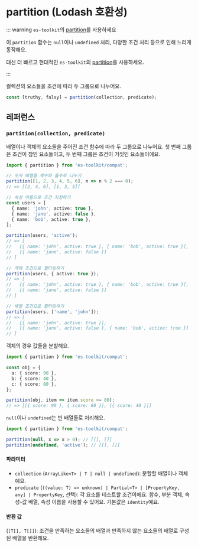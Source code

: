# partition (Lodash 호환성)

::: warning `es-toolkit`의 [partition](../../array/partition.md)를 사용하세요

이 `partition` 함수는 `null`이나 `undefined` 처리, 다양한 조건 처리 등으로 인해 느리게 동작해요.

대신 더 빠르고 현대적인 `es-toolkit`의 [partition](../../array/partition.md)를 사용하세요.

:::

컬렉션의 요소들을 조건에 따라 두 그룹으로 나누어요.

```typescript
const [truthy, falsy] = partition(collection, predicate);
```

## 레퍼런스

### `partition(collection, predicate)`

배열이나 객체의 요소들을 주어진 조건 함수에 따라 두 그룹으로 나누어요. 첫 번째 그룹은 조건이 참인 요소들이고, 두 번째 그룹은 조건이 거짓인 요소들이에요.

```typescript
import { partition } from 'es-toolkit/compat';

// 숫자 배열을 짝수와 홀수로 나누기
partition([1, 2, 3, 4, 5, 6], n => n % 2 === 0);
// => [[2, 4, 6], [1, 3, 5]]

// 속성 이름으로 조건 지정하기
const users = [
  { name: 'john', active: true },
  { name: 'jane', active: false },
  { name: 'bob', active: true },
];

partition(users, 'active');
// => [
//   [{ name: 'john', active: true }, { name: 'bob', active: true }],
//   [{ name: 'jane', active: false }]
// ]

// 객체 조건으로 필터링하기
partition(users, { active: true });
// => [
//   [{ name: 'john', active: true }, { name: 'bob', active: true }],
//   [{ name: 'jane', active: false }]
// ]

// 배열 조건으로 필터링하기
partition(users, ['name', 'john']);
// => [
//   [{ name: 'john', active: true }],
//   [{ name: 'jane', active: false }, { name: 'bob', active: true }]
// ]
```

객체의 경우 값들을 분할해요.

```typescript
import { partition } from 'es-toolkit/compat';

const obj = {
  a: { score: 90 },
  b: { score: 40 },
  c: { score: 80 },
};

partition(obj, item => item.score >= 80);
// => [[{ score: 90 }, { score: 80 }], [{ score: 40 }]]
```

`null`이나 `undefined`는 빈 배열들로 처리해요.

```typescript
import { partition } from 'es-toolkit/compat';

partition(null, x => x > 0); // [[], []]
partition(undefined, 'active'); // [[], []]
```

#### 파라미터

- `collection` (`ArrayLike<T> | T | null | undefined`): 분할할 배열이나 객체예요.
- `predicate` (`((value: T) => unknown) | Partial<T> | [PropertyKey, any] | PropertyKey`, 선택): 각 요소를 테스트할 조건이에요. 함수, 부분 객체, 속성-값 배열, 속성 이름을 사용할 수 있어요. 기본값은 `identity`예요.

#### 반환 값

(`[T[], T[]]`): 조건을 만족하는 요소들의 배열과 만족하지 않는 요소들의 배열로 구성된 배열을 반환해요.
